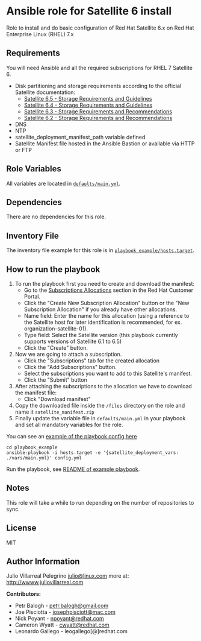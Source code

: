 Ansible role for Satellite 6 install
===========================

Role to install and do basic configuration of Red Hat Satellite 6.x on Red Hat Enterprise Linux (RHEL) 7.x


Requirements
------------

You will need Ansible and all the required subscriptions for RHEL 7 Satellite 6.

* Disk partitioning and storage requirements according to the official Satellite documentation:
  * [Satellite 6.5 - Storage Requirements and Guidelines](https://access.redhat.com/documentation/en-us/red_hat_satellite/6.5/html/installing_satellite_server_from_a_connected_network/preparing_your_environment_for_installation#hardware_storage_prerequisites)
  * [Satellite 6.4 - Storage Requirements and Guidelines](https://access.redhat.com/documentation/en-us/red_hat_satellite/6.4/html/installing_satellite_server_from_a_connected_network/preparing_your_environment_for_installation#hardware_storage_prerequisites)
  * [Satellite 6.3 - Storage Requirements and Recommendations](https://access.redhat.com/documentation/en-us/red_hat_satellite/6.3/html/installation_guide/preparing_your_environment_for_installation#hardware_storage_prerequisites)
  * [Satellite 6.2 - Storage Requirements and Recommendations](https://access.redhat.com/documentation/en-us/red_hat_satellite/6.2/html/installation_guide/preparing_your_environment_for_installation#hardware_storage_prerequisites)
* DNS
* NTP
* satellite_deployment_manifest_path variable defined 
* Satellite Manifest file hosted in the Ansible Bastion or available via HTTP or FTP

Role Variables
--------------

All variables are located in [``defaults/main.yml``](defaults/main.yml).


Dependencies
------------

There are no dependencies for this role.

Inventory File
----------

The inventory file example for this role is in [``playbook_example/hosts.target``](playbook_example/hosts.target).

How to run the playbook
------------------------

1. To run the playbook first you need to create and download the manifest:
   * Go to the [Subscriptions Allocations](https://access.redhat.com/management/subscription_allocations) section in the Red Hat Customer Portal.
   * Click the "Create New Subscription Allocation" button or the "New Subscription Allocation" if you already have other allocations.
   * Name field: Enter the name for this allocation (using a reference to the Satellite host for later identification is recommended, for ex. organization-satellite-01).
   * Type field: Select the Satellite version (this playbook currently supports versions of Satellite 6.1 to 6.5)
   * Click the "Create" button.
2. Now we are going to attach a subscription.
   * Click the "Subscriptions" tab for the created allocation
   * Click the "Add Subscriptions" button.
   * Select the subscriptions you want to add to this Satellite's manifest.
   * Click the "Submit" button   
3. After attaching the subscriptions to the allocation we have to download the manifest file:
   * Click "Download manifest"
4. Copy the downloaded file inside the `/files` directory on the role and name it `satellite_manifest.zip`
5. Finally update the variable file in `defaults/main.yml` in your playbook and set all mandatory variables for the role.

You can see an [example of the playbook config here](./playbook_example/config.yml)

```
cd playbook_example
ansible-playbook -i hosts.target -e '{satellite_deployment_vars: ./vars/main.yml}' config.yml
```

Run the playbook, see [README of example playbook](./playbook_example/README.md).

Notes
-----------

This role will take a while to run depending on the number of repositories to sync.


License
-------

MIT

Author Information
------------------

Julio Villarreal Pelegrino <julio@linux.com> more at: http://wwww.juliovillarreal.com

**Contributors:**

* Petr Balogh - <petr.balogh@gmail.com>
* Joe Pisciotta - <josephpisciott@mac.com>
* Nick Poyant - <npoyant@redhat.com>
* Cameron Wyatt - <cwyatt@redhat.com>
* Leonardo Gallego - leogallego[@]redhat.com
